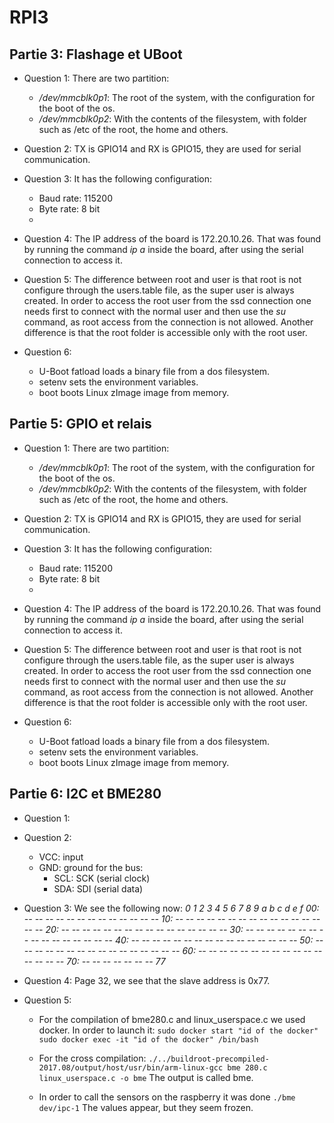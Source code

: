 # RPI3

## Partie 3: Flashage et UBoot

* Question 1: There are two partition:
  - */dev/mmcblk0p1*: The root of the system, with the configuration for the boot of the os.
  - */dev/mmcblk0p2*: With the contents of the filesystem, with folder such as /etc of the root, the home and others.

* Question 2: TX is GPIO14 and RX is GPIO15, they are used for serial communication.

* Question 3: It has the following configuration:
  - Baud rate: 115200
  - Byte rate: 8 bit
  - 

* Question 4: The IP address of the board is 172.20.10.26. That was found by running the command *ip a* inside the board, after using the serial connection to access it.

* Question 5: The difference between root and user is that root is not configure through the users.table file, as the super user is always created. In order to access the root user from the ssd connection one needs first to connect with the normal user and then use the *su* command, as root access from the connection is not allowed. Another difference is that the root folder is accessible only with the root user.

* Question 6:
  - U-Boot fatload loads a binary file from a dos filesystem.
  - setenv sets the environment variables.
  - boot boots Linux zImage image from memory.


## Partie 5: GPIO et relais

* Question 1: There are two partition:
  - */dev/mmcblk0p1*: The root of the system, with the configuration for the boot of the os.
  - */dev/mmcblk0p2*: With the contents of the filesystem, with folder such as /etc of the root, the home and others.

* Question 2: TX is GPIO14 and RX is GPIO15, they are used for serial communication.

* Question 3: It has the following configuration:
  - Baud rate: 115200
  - Byte rate: 8 bit
  - 

* Question 4: The IP address of the board is 172.20.10.26. That was found by running the command *ip a* inside the board, after using the serial connection to access it.

* Question 5: The difference between root and user is that root is not configure through the users.table file, as the super user is always created. In order to access the root user from the ssd connection one needs first to connect with the normal user and then use the *su* command, as root access from the connection is not allowed. Another difference is that the root folder is accessible only with the root user.

* Question 6:
  - U-Boot fatload loads a binary file from a dos filesystem.
  - setenv sets the environment variables.
  - boot boots Linux zImage image from memory.


## Partie 6: I2C et BME280

* Question 1:

* Question 2:
  - VCC: input
  - GND: ground
  for the bus:
    - SCL: SCK (serial clock)
    - SDA: SDI (serial data)

* Question 3: We see the following now:
  *0  1  2  3  4  5  6  7  8  9  a  b  c  d  e  f
  00:          -- -- -- -- -- -- -- -- -- -- -- -- -- 
  10: -- -- -- -- -- -- -- -- -- -- -- -- -- -- -- -- 
  20: -- -- -- -- -- -- -- -- -- -- -- -- -- -- -- -- 
  30: -- -- -- -- -- -- -- -- -- -- -- -- -- -- -- -- 
  40: -- -- -- -- -- -- -- -- -- -- -- -- -- -- -- -- 
  50: -- -- -- -- -- -- -- -- -- -- -- -- -- -- -- -- 
  60: -- -- -- -- -- -- -- -- -- -- -- -- -- -- -- -- 
  70: -- -- -- -- -- -- -- 77*

* Question 4: Page 32, we see that the slave address is 0x77.

* Question 5: 
  - For the compilation of bme280.c and linux_userspace.c we used docker.
    In order to launch it: 
    `sudo docker start "id of the docker"`
    `sudo docker exec -it "id of the docker" /bin/bash`
  
  - For the cross compilation:
    `./../buildroot-precompiled-2017.08/output/host/usr/bin/arm-linux-gcc bme 280.c linux_userspace.c -o bme`
    The output is called bme.
  
  - In order to call the sensors on the raspberry it was done `./bme dev/ipc-1`
    The values appear, but they seem frozen.
